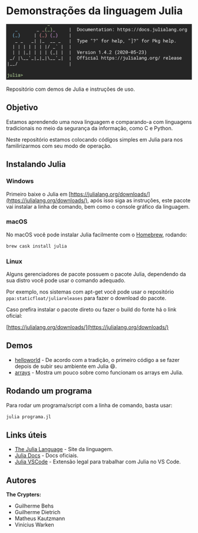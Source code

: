 # Demonstrações da linguagem Julia

![Julia Intro](julia_intro.jpg)

Repositório com demos de Julia e instruções de uso.

## Objetivo

Estamos aprendendo uma nova linguagem e comparando-a com linguagens tradicionais no meio da segurança da informação, como C e Python.

Neste repositório estamos colocando códigos simples em Julia para nos familirizarmos com seu modo de operação.

## Instalando Julia

### Windows

Primeiro baixe o Julia em [https://julialang.org/downloads/](https://julialang.org/downloads/), após isso siga as instruções, este pacote vai instalar a linha de comando, bem como o console gráfico da linguagem.

### macOS

No macOS você pode instalar Julia facilmente com o [Homebrew](https://brew.sh/index_pt-br), rodando:

```bash
brew cask install julia
```

### Linux

Alguns gerenciadores de pacote possuem o pacote Julia, dependendo da sua distro você pode usar o comando adequado.

Por exemplo, nos sistemas com apt-get você pode usar o repositório `ppa:staticfloat/juliareleases` para fazer o download do pacote.

Caso prefira instalar o pacote direto ou fazer o build do fonte há o link oficial:

[https://julialang.org/downloads/](https://julialang.org/downloads/)

## Demos

- [helloworld](helloworld) - De acordo com a tradição, o primeiro código a se fazer depois de subir seu ambiente em Julia 😄.
- [arrays](arrays) - Mostra um pouco sobre como funcionam os arrays em Julia.

## Rodando um programa

Para rodar um programa/script com a linha de comando, basta usar:

```bash
julia programa.jl
```

## Links úteis

- [The Julia Language](https://julialang.org/) - Site da linguagem.
- [Julia Docs](https://docs.julialang.org/en/v1/) - Docs oficiais.
- [Julia VSCode](https://www.julia-vscode.org/) - Extensão legal para trabalhar com Julia no VS Code.

## Autores

**The Crypters:**

- Guilherme Behs
- Guilherme Dietrich
- Matheus Kautzmann
- Vinícius Warken
